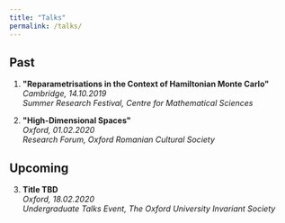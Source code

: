 ```yaml
---
title: "Talks"
permalink: /talks/
---
```

  
## Past
1. **"Reparametrisations in the Context of Hamiltonian Monte Carlo"**  
*Cambridge, 14.10.2019*  
*Summer Research Festival, Centre for Mathematical Sciences*

2. **"High-Dimensional Spaces"**  
*Oxford, 01.02.2020*  
*Research Forum, Oxford Romanian Cultural Society*

## Upcoming
3. **Title TBD**  
*Oxford, 18.02.2020*  
*Undergraduate Talks Event, The Oxford University Invariant Society*
